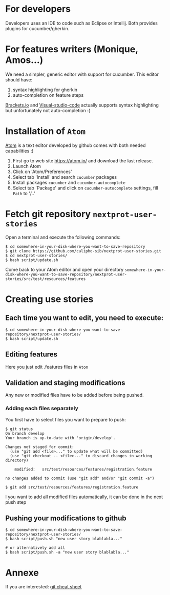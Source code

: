 # For developers

Developers uses an IDE to code such as Eclipse or Intellij. Both provides plugins for cucumber/gherkin.

# For features writers (Monique, Amos...)

We need a simpler, generic editor with support for cucumber. This editor should have:

1. syntax highlighting for gherkin
2. auto-completion on feature steps

[Brackets.io](http://brackets.io/) and [Visual-studio-code](https://code.visualstudio.com/?utm_expid=101350005-28.R1T8FshdTBWEfZjY0s7XKQ.0&utm_referrer=https%3A%2F%2Fwww.google.ch%2F)
actually supports syntax highlighting but unfortunately not auto-completion :(

# Installation of ```Atom```

[Atom](https://atom.io/) is a text editor developed by github comes with both needed capabilities :)

1. First go to web site https://atom.io/ and download the last release.
2. Launch Atom
3. Click on 'Atom/Preferences'
4. Select tab 'Install' and search ```cucumber``` packages
5. Install packages ```cucumber``` and ```cucumber-autocomplete```
6. Select tab 'Package' and click on ```cucumber-autocomplete``` settings, fill ```Path``` to '/..'

# Fetch git repository ```nextprot-user-stories``` 

Open a terminal and execute the following commands:

```
$ cd somewhere-in-your-disk-where-you-want-to-save-repository
$ git clone https://github.com/calipho-sib/nextprot-user-stories.git
$ cd nextprot-user-stories/
$ bash script/update.sh
```

Come back to your Atom editor and open your directory `somewhere-in-your-disk-where-you-want-to-save-repository/nextprot-user-stories/src/test/resources/features`

# Creating use stories

## Each time you want to edit, you need to execute:

```
$ cd somewhere-in-your-disk-where-you-want-to-save-repository/nextprot-user-stories/
$ bash script/update.sh
```

## Editing features

Here you just edit .features files in ```Atom```

## Validation and staging modifications

Any new or modified files have to be added before being pushed.

### Adding each files separately

You first have to select files you want to prepare to push:

```
$ git status
On branch develop
Your branch is up-to-date with 'origin/develop'.

Changes not staged for commit:
  (use "git add <file>..." to update what will be committed)
  (use "git checkout -- <file>..." to discard changes in working directory)

	modified:   src/test/resources/features/registration.feature

no changes added to commit (use "git add" and/or "git commit -a")

$ git add src/test/resources/features/registration.feature
```

I you want to add all modified files automatically, it can be done in the next push step 

## Pushing your modifications to github

```
$ cd somewhere-in-your-disk-where-you-want-to-save-repository/nextprot-user-stories/
$ bash script/push.sh "new user story blablabla..."

# or alternatively add all
$ bash script/push.sh -a "new user story blablabla..."
```


# Annexe

If you are interested: [git cheat sheet](http://ndpsoftware.com/git-cheatsheet.html)
